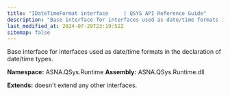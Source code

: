 ```yaml
---
title: "IDateTimeFormat interface     | QSYS API Reference Guide"
description: "Base interface for interfaces used as date/time formats in the declaration of date/time types. "
last_modified_at: 2024-07-29T23:19:52Z
sitemap: false
---
```


Base interface for interfaces used as date/time formats in the declaration of date/time types.

**Namespace:** ASNA.QSys.Runtime
**Assembly:** ASNA.QSys.Runtime.dll

**Extends:** doesn't extend any other interfaces.
<br>
<br>
